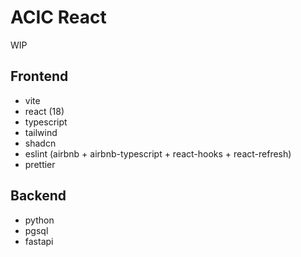 # ACIC React

WIP

## Frontend

- vite
- react (18)
- typescript
- tailwind
- shadcn
- eslint (airbnb + airbnb-typescript + react-hooks + react-refresh)
- prettier

## Backend

- python
- pgsql
- fastapi
